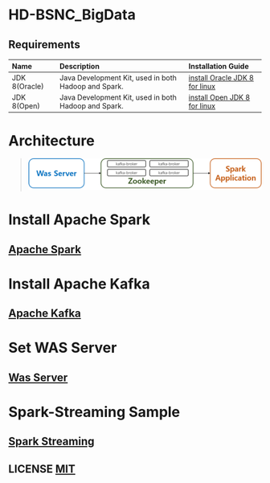 # HD-BSNC_BigData

## Requirements

| Name | Description | Installation Guide |
| :-- | :-- | :-- |
| JDK 8(Oracle) | Java Development Kit, used in both Hadoop and Spark. | [install Oracle JDK 8 for linux](https://docs.oracle.com/javase/8/docs/technotes/guides/install/linux_jdk.html) |
| JDK 8(Open) | Java Development Kit, used in both Hadoop and Spark. | [install Open JDK 8 for linux](https://openjdk.java.net/install/index.html) |

# Architecture
> ![Architecture](img/Architecture.png)


# Install Apache Spark

## [Apache Spark](https://github.com/bsnc-conlab/big-data/blob/master/README_Spark.md)


# Install Apache Kafka
## [Apache Kafka](https://github.com/bsnc-conlab/big-data/blob/master/README_Kafka.md)

# Set WAS Server
## [Was Server](https://github.com/bsnc-conlab/big-data/blob/master/README_Was.md)

# Spark-Streaming Sample
## [Spark Streaming](https://github.com/bsnc-conlab/spark-streaming-okt)

## LICENSE [MIT](LICENSE)